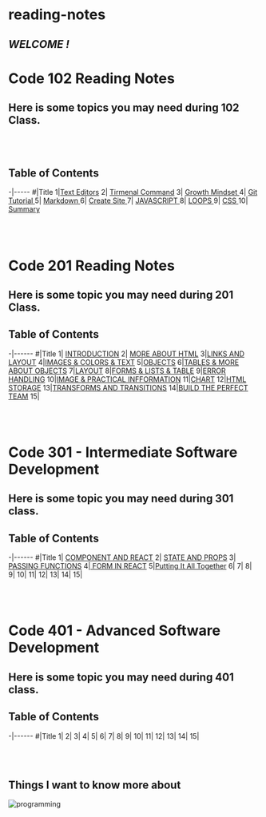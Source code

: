 # reading-notes 


## *WELCOME !* 
# Code 102 Reading Notes
## **Here is some topics you may need during 102 Class.**

<br>
<br>


## **Table of Contents**

-|-----
#|Title
1|[Text Editors](textEditors)
2| [Tirmenal Command](cheat-sheet)
3| [ Growth Mindset ](aboutMe)
4| [ Git Tutorial ](gitTutorial)
5| [ Markdown ](markdown)
6| [ Create Site ](createSite)
7| [ JAVASCRIPT ](aboutJS)
8| [ LOOPS ](loops)
9| [ CSS ](aboutCss)
10| [ Summary ](class-01)

<br>

<br>



# Code 201 Reading Notes
## **Here is some topic you may  need during 201 Class.**

## **Table of Contents**

-|------
#|Title
1| [INTRODUCTION](class-02)
2| [MORE ABOUT HTML](html.md)
3|[LINKS AND LAYOUT](links.md)
4|[IMAGES & COLORS & TEXT](imageAndText)
5|[OBJECTS](objects.md)
6|[TABLES & MORE ABOUT OBJECTS](tables.md)
7|[LAYOUT](layout.md)
8|[FORMS & LISTS & TABLE](FLE.md)
9|[ERROR HANDLING](debugging.md)
10|[IMAGE & PRACTICAL INFFORMATION](image.md)
11|[CHART](chart.md)
12|[HTML STORAGE](p.md)
13|[TRANSFORMS AND TRANSITIONS](transform.md)
14|[BUILD THE PERFECT TEAM](team.md)
15|


<br>

<br>


# Code 301 - Intermediate Software Development
## **Here is some topic you may  need during 301 class.**

## **Table of Contents**

-|------
#|Title
1| [COMPONENT AND REACT](react.md)
2| [STATE AND PROPS](state.md)
3| [PASSING FUNCTIONS](lists.md)
4|[ FORM IN REACT](rform.md)
5|[Putting It All Together](all.md)
6|
7|
8|
9|
10|
11|
12|
13|
14|
15|

<br>

<br>

# Code 401 - Advanced Software Development
## **Here is some topic you may  need during 401 class.**

## **Table of Contents**

-|------
#|Title
1| 
2| 
3|
4|
5|
6|
7|
8|
9|
10|
11|
12|
13|
14|
15|

<br>

<br>

## Things I want to know more about

![programming](https://media.istockphoto.com/vectors/group-programing-develop-web-and-application-on-cloud-net-work-vector-id524719579?b=1&k=6&m=524719579&s=612x612&w=0&h=fQEGaXtUrc_R6X5TbOeIJxgNJ8JEF_Od410_BjbKCxU=)

